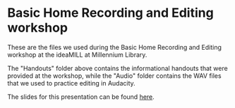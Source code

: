 # Basic Home Recording and Editing workshop

These are the files we used during the Basic Home Recording and Editing workshop at the ideaMILL at Millennium Library.

The "Handouts" folder above contains the informational handouts that were provided at the workshop, while the "Audio" folder contains the WAV files that we used to practice editing in Audacity.

The slides for this presentation can be found [here](https://docs.google.com/presentation/d/18NVe6LSup-qnv8nZ8SF1WwBh8tt3YifPMVrTAa1rS6o/edit?usp=sharing).
